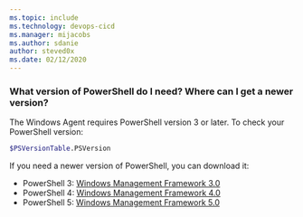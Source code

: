 ```yaml
---
ms.topic: include
ms.technology: devops-cicd
ms.manager: mijacobs
ms.author: sdanie
author: steved0x
ms.date: 02/12/2020
---
```


<h3 id="powershell-version">What version of PowerShell do I need? Where can I get a newer version?</h3>

The Windows Agent requires PowerShell version 3 or later. To check your PowerShell version:

```bash
$PSVersionTable.PSVersion
```

If you need a newer version of PowerShell, you can download it:

- PowerShell 3: [Windows Management Framework 3.0](https://www.microsoft.com/download/details.aspx?id=34595)
- PowerShell 4: [Windows Management Framework 4.0](https://www.microsoft.com/download/details.aspx?id=40855)
- PowerShell 5: [Windows Management Framework 5.0](https://www.microsoft.com/download/details.aspx?id=50395)
